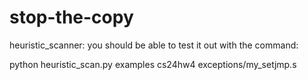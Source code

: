stop-the-copy
=============
heuristic_scanner:
  you should be able to test it out with the command:

  python heuristic_scan.py examples cs24hw4 exceptions/my_setjmp.s

